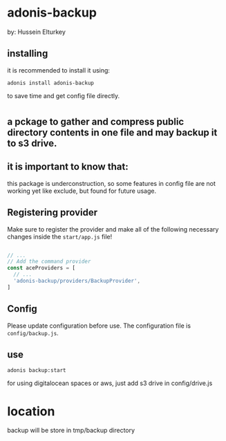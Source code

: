 # adonis-backup
by: Hussein Elturkey

## installing

it is recommended to install it using:

```
adonis install adonis-backup
```

to save time and get config file directly.

#

## a pckage to gather and compress public directory contents in one file and may backup it to s3 drive.  

## it is important to know that:

this package is underconstruction, so some features in config file are not working yet like exclude, but found for future usage.

## Registering provider

Make sure to register the provider and make all of the following necessary changes inside the `start/app.js` file!

```js

// ...
// Add the command provider
const aceProviders = [
  // ...
  'adonis-backup/providers/BackupProvider',
]

```

## Config

Please update configuration before use. The configuration file is `config/backup.js`.

## use

```
adonis backup:start
```

for using digitalocean spaces or aws, just add s3 drive in config/drive.js

# location

backup will be store in tmp/backup directory
